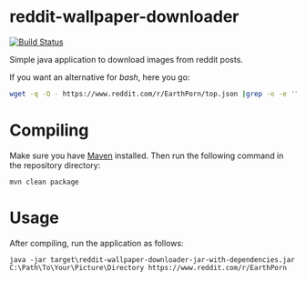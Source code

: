 reddit-wallpaper-downloader
===========================

[![Build Status](https://travis-ci.org/MoriTanosuke/reddit-wallpaper-downloader.svg)](https://travis-ci.org/MoriTanosuke/reddit-wallpaper-downloader)

Simple java application to download images from reddit posts.

If you want an alternative for *bash*, here you go:

```` bash
wget -q -O - https://www.reddit.com/r/EarthPorn/top.json |grep -o -e '"url": "[^\"]*.[jpg|png]"'|awk -F: '{print $2":"$3}'|xargs wget
````

Compiling
=========

Make sure you have [Maven][0] installed. Then run the following command in the repository directory:

    mvn clean package

Usage
=====

After compiling, run the application as follows:

    java -jar target\reddit-wallpaper-downloader-jar-with-dependencies.jar C:\Path\To\Your\Picture\Directory https://www.reddit.com/r/EarthPorn

[0]: https://maven.apache.org/
